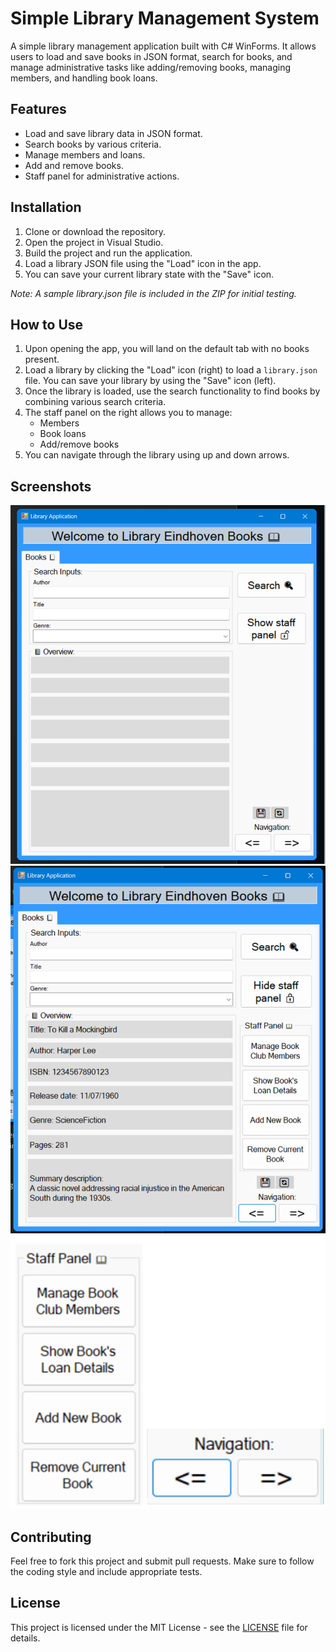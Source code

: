 # Simple Library Management System

A simple library management application built with C# WinForms. It allows users to load and save books in JSON format, search for books, and manage administrative tasks like adding/removing books, managing members, and handling book loans.

## Features
- Load and save library data in JSON format.
- Search books by various criteria.
- Manage members and loans.
- Add and remove books.
- Staff panel for administrative actions.

## Installation

1. Clone or download the repository.
2. Open the project in Visual Studio.
3. Build the project and run the application.
4. Load a library JSON file using the "Load" icon in the app.
5. You can save your current library state with the "Save" icon.

*Note: A sample library.json file is included in the ZIP for initial testing.*

## How to Use

1. Upon opening the app, you will land on the default tab with no books present.
2. Load a library by clicking the "Load" icon (right) to load a `library.json` file. You can save your library by using the "Save" icon (left).
3. Once the library is loaded, use the search functionality to find books by combining various search criteria.
4. The staff panel on the right allows you to manage:
   - Members
   - Book loans
   - Add/remove books
5. You can navigate through the library using up and down arrows.

## Screenshots

![Library App 1](images/library_app1.png)
![Library App 2](images/library_app2.png)
![Library App 3](images/library_app3.png)

## Contributing

Feel free to fork this project and submit pull requests. Make sure to follow the coding style and include appropriate tests.

## License

This project is licensed under the MIT License - see the [LICENSE](LICENSE) file for details.
